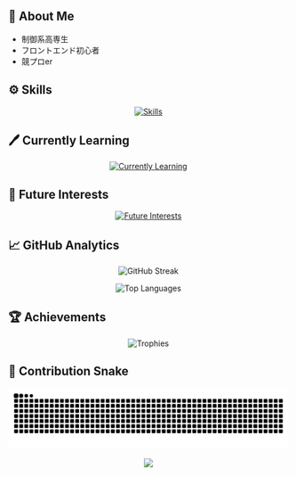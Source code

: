 ## 📒 About Me

- 制御系高専生
- フロントエンド初心者
- 競プロer

## ⚙ Skills

<p align="center">
  <a href="https://skillicons.dev">
    <img src="https://skillicons.dev/icons?i=c,cpp,html,css,tailwindcss,vercel,markdown,git" alt="Skills" />
  </a>
</p>

## 🖊 Currently Learning

<p align="center">
  <a href="https://skillicons.dev">
    <img src="https://skillicons.dev/icons?i=python,javascript,typescript,react,nextjs,vite,astro" alt="Currently Learning" />
  </a>
</p>

## 🌟 Future Interests

<p align="center">
  <a href="https://skillicons.dev">
    <img src="https://skillicons.dev/icons?i=arduino,raspberrypi,fastapi,nuxtjs,postgresql,supabase" alt="Future Interests" />
  </a>
</p>

## 📈 GitHub Analytics

<p align="center">
  <img src="https://streak-stats.demolab.com?user=Juna1013&theme=ocean-gradient&hide_border=true&date_format=%5BY%20%5DM%20j&card_width=640&card_height=195" alt="GitHub Streak" />
</p>

<p align="center">
  <img src="https://github-readme-stats.vercel.app/api/top-langs/?username=Juna1013&hide=jupyter%20notebook&layout=compact" alt="Top Languages" />
</p>

## 🏆 Achievements

<p align="center">
  <img src="https://github-profile-trophy.vercel.app/?username=Juna1013&theme=algolia&no-frame=true&column=5&margin-w=16&margin-h=16" alt="Trophies" />
</p>

## 🐍 Contribution Snake

<p align="center">
  <picture>
    <source media="(prefers-color-scheme: dark)" srcset="https://raw.githubusercontent.com/Juna1013/Juna1013/output/github-contribution-grid-snake-dark.svg" />
    <source media="(prefers-color-scheme: light)" srcset="https://raw.githubusercontent.com/Juna1013/Juna1013/output/github-contribution-grid-snake.svg" />
    <img alt="GitHub Contribution Snake" src="https://raw.githubusercontent.com/Juna1013/Juna1013/output/github-contribution-grid-snake.svg" />
  </picture>
</p>

<p align="center">
  <img src="https://capsule-render.vercel.app/api?type=waving&color=gradient&customColorList=0,2,2,5,30&height=100&section=footer" />
</p>
